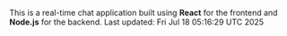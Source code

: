 This is a real-time chat application built using **React** for the frontend and **Node.js** for the backend.
Last updated: Fri Jul 18 05:16:29 UTC 2025
